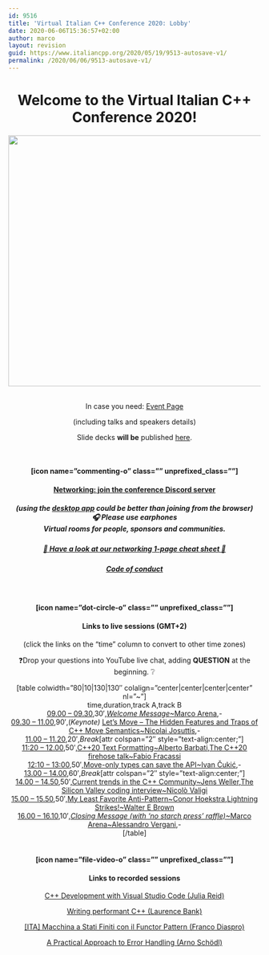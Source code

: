 ```yaml
---
id: 9516
title: 'Virtual Italian C++ Conference 2020: Lobby'
date: 2020-06-06T15:36:57+02:00
author: marco
layout: revision
guid: https://www.italiancpp.org/2020/05/19/9513-autosave-v1/
permalink: /2020/06/06/9513-autosave-v1/
---
```

<h1 style="text-align: center;">
  Welcome to the Virtual Italian C++ Conference 2020!
</h1>

<center>
  <img loading="lazy" class="aligncenter wp-image-9453 size-full" src="https://www.italiancpp.org/wp-content/uploads/2020/05/itcppcon20_cover1200x500-1.png" alt="" width="1200" height="500" srcset="http://192.168.64.2/wordpress/wp-content/uploads/2020/05/itcppcon20_cover1200x500-1.png 1200w, http://192.168.64.2/wordpress/wp-content/uploads/2020/05/itcppcon20_cover1200x500-1-300x125.png 300w, http://192.168.64.2/wordpress/wp-content/uploads/2020/05/itcppcon20_cover1200x500-1-768x320.png 768w, http://192.168.64.2/wordpress/wp-content/uploads/2020/05/itcppcon20_cover1200x500-1-1024x427.png 1024w, http://192.168.64.2/wordpress/wp-content/uploads/2020/05/itcppcon20_cover1200x500-1-600x250.png 600w" sizes="(max-width: 1200px) 100vw, 1200px" />
</center>&nbsp;

<p style="text-align: center;">
  In case you need: <a href="http://italiancpp.org/itcppcon20">Event Page<br /> </a>
</p>

<p style="text-align: center;">
  (including talks and speakers details)
</p>

<p style="text-align: center;">
  Slide decks <strong>will be</strong> published <a href="https://github.com/italiancpp/itcppcon20" target="_blank" rel="noopener noreferrer">here</a>.
</p>

&nbsp;

<h4 style="text-align: center;">
  [icon name=&#8221;commenting-o&#8221; class=&#8221;&#8221; unprefixed_class=&#8221;&#8221;]
</h4>

<h4 style="text-align: center;">
  <a href="https://italiancpp.org/networking" target="_blank" rel="noopener noreferrer">Networking: join the conference Discord server</a>
</h4>

<h5 style="text-align: center;">
  (using the <a href="https://discordapp.com/">desktop app</a> could be better than joining from the browser)<br /> &#x1f3a7; Please use earphones<br /> Virtual rooms for people, sponsors and communities.
</h5>

<h5 style="text-align: center;">
  <a href="https://www.italiancpp.org/wp-content/uploads/2020/06/itcppcon20-networking.pdf" target="_blank" rel="noopener noreferrer">&#x1f4c3; Have a look at our networking 1-page cheat sheet &#x1f4c3;</a>
</h5>

<h5 style="text-align: center;">
  <a href="https://github.com/italiancpp/code-of-conduct">Code of conduct</a>
</h5>

&nbsp;

<h4 style="text-align: center;">
  [icon name=&#8221;dot-circle-o&#8221; class=&#8221;&#8221; unprefixed_class=&#8221;&#8221;]
</h4>

<h4 style="text-align: center;">
  Links to live sessions (GMT+2)
</h4>

<p style="text-align: center;">
  (click the links on the &#8220;time&#8221; column to convert to other time zones)
</p>

<p style="text-align: center;">
  ❓Drop your questions into YouTube live chat, adding <strong>QUESTION</strong> at the beginning. ❔
</p>

<center>
  [table colwidth=&#8221;80|10|130|130&#8243; colalign=&#8221;center|center|center|center&#8221; nl=&#8221;~&#8221;]<br /> time,duration,track A,track B<br /> <a href="https://www.thetimezoneconverter.com/?t=9%3A00%20am&tz=Roma&" target="_blank" rel="noopener noreferrer">09.00 &#8211; 09.30</a>,30&#8242;,<a href="https://youtu.be/OOLR96-GjsI"><em>Welcome Message</em>~Marco Arena</a>,-<br /> <a href="https://www.thetimezoneconverter.com/?t=09%3A30%20am&tz=Roma&" target="_blank" rel="noopener noreferrer">09.30 &#8211; 11.00</a>,90&#8242;,(<em>Keynote) </em><a href="https://youtu.be/OOLR96-GjsI">Let&#8217;s Move &#8211; The Hidden Features and Traps of C++ Move Semantics~Nicolai Josuttis</a>,-<br /> <a href="https://www.thetimezoneconverter.com/?t=11%3A00%20am&tz=Roma&" target="_blank" rel="noopener noreferrer">11.00 &#8211; 11.20</a>,20&#8242;,<em>Break</em>[attr colspan=&#8221;2&#8243; style=&#8221;text-align:center;&#8221;]<br /> <a href="https://www.thetimezoneconverter.com/?t=11%3A20%20am&tz=Roma&" target="_blank" rel="noopener noreferrer">11:20 &#8211; 12.00</a>,50&#8242;,<a href="https://youtu.be/NVl8BLi3oXI">C++20 Text Formatting~Alberto Barbati</a>,<a href="https://youtu.be/Be47dtmj8EE">The C++20 firehose talk~Fabio Fracassi</a><br /> <a href="https://www.thetimezoneconverter.com/?t=12%3A10%20pm&tz=Roma&" target="_blank" rel="noopener noreferrer">12:10 &#8211; 13:00</a>,50&#8242;,<a href="https://www.youtube.com/watch?v=l0ienjOkK-4" target="_blank" rel="noopener noreferrer">Move-only types can save the API~Ivan Čukić</a>,-<br /> <a href="https://www.thetimezoneconverter.com/?t=13%3A00%20am&tz=Roma&" target="_blank" rel="noopener noreferrer">13.00 &#8211; 14.00</a>,60&#8242;,<em>Break</em>[attr colspan=&#8221;2&#8243; style=&#8221;text-align:center;&#8221;]<br /> <a href="https://www.thetimezoneconverter.com/?t=02%3A00%20pm&tz=Roma&" target="_blank" rel="noopener noreferrer">14.00 &#8211; 14.50</a>,50&#8242;,<a href="https://youtu.be/ZckduPcuvDs">Current trends in the C++ Community~Jens Weller</a>,<a href="https://youtu.be/vKfXw5VdbB8">The Silicon Valley coding interview~Nicolò Valigi</a><br /> <a href="https://www.thetimezoneconverter.com/?t=03%3A00%20pm&tz=Roma&" target="_blank" rel="noopener noreferrer">15.00 &#8211; 15.50</a>,50&#8242;,<a href="https://youtu.be/CjHgL5EQdcY">My Least Favorite Anti-Pattern~Conor Hoekstra</a>,<a href="https://youtu.be/4yl8gwRS7eQ">Lightning Strikes!~Walter E Brown</a><br /> <a href="https://www.thetimezoneconverter.com/?t=04%3A00%20pm&tz=Roma&" target="_blank" rel="noopener noreferrer">16.00 &#8211; 16.10</a>,10&#8242;,<a href="https://youtu.be/er57BEOXprk"><em>Closing Message (with &#8216;no starch press&#8217; raffle)</em>~Marco Arena~Alessandro Vergani</a>,-<br /> [/table]
</center>

<center>
   
</center>

<h4 style="text-align: center;">
</h4>

<h4 style="text-align: center;">
  [icon name=&#8221;file-video-o&#8221; class=&#8221;&#8221; unprefixed_class=&#8221;&#8221;]
</h4>

<h4 style="text-align: center;">
  Links to recorded sessions
</h4>

<p style="text-align: center;">
  <a href="https://youtu.be/j4nF0NrfdiE">C++ Development with Visual Studio Code (Julia Reid)</a>
</p>

<p style="text-align: center;">
  <a href="https://youtu.be/DY2M7RBhGng">Writing performant C++ (Laurence Bank)</a>
</p>

<p style="text-align: center;">
  <a href="https://www.youtube.com/watch?v=2Ed_kfsTfXI">[ITA] Macchina a Stati Finiti con il Functor Pattern (Franco Diaspro)</a>
</p>

<p style="text-align: center;">
  <a href="https://www.youtube.com/watch?v=E_B8IKJV4ew" target="_blank" rel="noopener noreferrer">A Practical Approach to Error Handling (Arno Schödl)</a>
</p>
